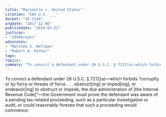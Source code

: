 ```yaml
---
title: "Marinello v. United States"
citation: "584 U.S. ___"
docket: "16-1144"
argdate: "2017-12-06"
publishdate: "2018-03-21"
justices:
- "1994breyer"
advocates:
- "Matthew S. Hellman"
- "Robert A. Parker"
tags:
topics:
summary: "To convict a defendant under 26 U.S.C. § 7212(a)—which forbids “corruptly or by force or threats of force . . . obstruct[ing] or imped[ing], or endeavor[ing] to obstruct or impede, the due administration of [the Internal Revenue Code]”—the Government must prove the defendant was aware of a pending tax-related proceeding, such as a particular investigation or audit, or could reasonably foresee that such a proceeding would commence."
---
```

To convict a defendant under 26 U.S.C. § 7212(a)—which forbids “corruptly or by force or threats of force . . . obstruct[ing] or imped[ing], or endeavor[ing] to obstruct or impede, the due administration of [the Internal Revenue Code]”—the Government must prove the defendant was aware of a pending tax-related proceeding, such as a particular investigation or audit, or could reasonably foresee that such a proceeding would commence.

